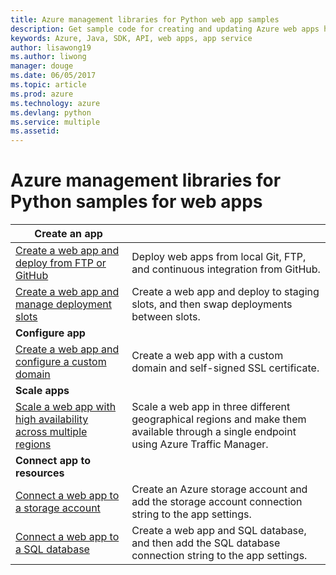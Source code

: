 ```yaml
---
title: Azure management libraries for Python web app samples
description: Get sample code for creating and updating Azure web apps hosted in App Service using the Azure management libraries for Python
keywords: Azure, Java, SDK, API, web apps, app service
author: lisawong19  
ms.author: liwong
manager: douge
ms.date: 06/05/2017
ms.topic: article
ms.prod: azure
ms.technology: azure
ms.devlang: python
ms.service: multiple
ms.assetid: 
---
```


# Azure management libraries for Python samples for web apps

| **Create an app** ||
|---|---|
| [Create a web app and deploy from FTP or GitHub][1] | Deploy web apps from local Git, FTP, and continuous integration from GitHub. |
| [Create a web app and manage deployment slots][2] | Create a web app and deploy to staging slots, and then swap deployments between slots. |
| **Configure app** ||
| [Create a web app and configure a custom domain][3] | Create a web app with a custom domain and self-signed SSL certificate. |
| **Scale apps** ||
| [Scale a web app with high availability across multiple regions][4] | Scale a web app in three different geographical regions and make them available through a single endpoint using Azure Traffic Manager. | 
| **Connect app to resources** ||
| [Connect a web app to a storage account][5] | Create an Azure storage account and add the storage account connection string to the app settings. |
| [Connect a web app to a SQL database][6] | Create a web app and SQL database, and then add the SQL database connection string to the app settings. |

[1]: java-sdk-configure-webapp-sources.md
[2]: https://azure.microsoft.com/resources/samples/app-service-java-manage-staging-and-production-slots-for-web-apps/
[3]: https://azure.microsoft.com/resources/samples/app-service-java-manage-web-apps-with-custom-domains/
[4]: https://azure.microsoft.com/resources/samples/app-service-java-scale-web-apps-on-linux/
[5]: https://azure.microsoft.com/resources/samples/app-service-java-manage-storage-connections-for-web-apps/
[6]: https://azure.microsoft.com/resources/samples/app-service-java-manage-data-connections-for-web-apps/